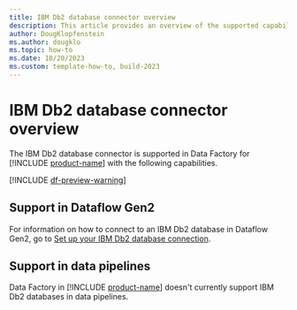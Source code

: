 ```yaml
---
title: IBM Db2 database connector overview
description: This article provides an overview of the supported capabilities of the IBM Db2 database connector.
author: DougKlopfenstein
ms.author: dougklo
ms.topic: how-to
ms.date: 10/20/2023
ms.custom: template-how-to, build-2023
---
```


# IBM Db2 database connector overview

The IBM Db2 database connector is supported in Data Factory for [!INCLUDE [product-name](../includes/product-name.md)] with the following capabilities.

[!INCLUDE [df-preview-warning](includes/data-factory-preview-warning.md)]

## Support in Dataflow Gen2

For information on how to connect to an IBM Db2 database in Dataflow Gen2, go to [Set up your IBM Db2 database connection](connector-ibm-db2-database.md).

## Support in data pipelines

Data Factory in [!INCLUDE [product-name](../includes/product-name.md)] doesn't currently support IBM Db2 databases in data pipelines.
